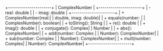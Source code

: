 +----------------------+
|    ComplexNumber     |
+----------------------+
| - real: double       |
| - imag: double       |
+----------------------+
| + ComplexNumber(real:|
|   double, imag: double)|
| + equals(number:      |
|   ComplexNumber): boolean|
| + toString(): String  |
| + re(): double        |
| + imag(): double      |
| + conjugate(): Complex|
|   Number              |
| + abs(): ComplexNumber|
| + add(number: Complex |
|   Number): ComplexNumber|
| + sub(number: Complex |
|   Number): ComplexNumber|
| + mult(number: Complex|
|   Number): ComplexNumber|
+----------------------+
